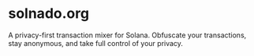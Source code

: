 # solnado.org
A privacy-first transaction mixer for Solana. Obfuscate your transactions, stay anonymous, and take full control of your privacy.
